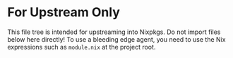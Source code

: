 
# For Upstream Only

This file tree is intended for upstreaming into Nixpkgs. Do not import files below here directly! To use a bleeding edge agent, you need to use the Nix expressions such as `module.nix` at the project root.
